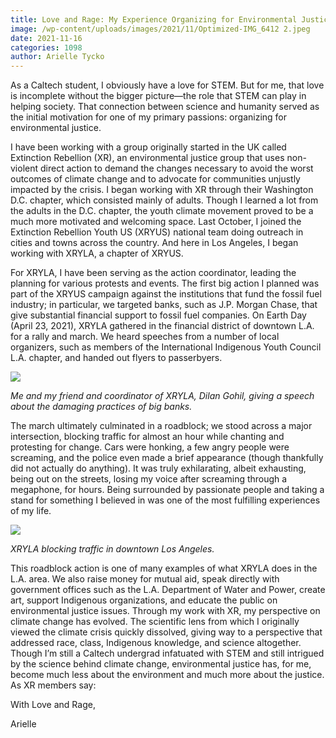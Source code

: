 ```yaml
---
title: Love and Rage: My Experience Organizing for Environmental Justice
image: /wp-content/uploads/images/2021/11/Optimized-IMG_6412 2.jpeg
date: 2021-11-16
categories: 1098
author: Arielle Tycko
---
```

As a Caltech student, I obviously have a love for STEM. But for me, that love is incomplete without the bigger picture—the role that STEM can play in helping society. That connection between science and humanity served as the initial motivation for one of my primary passions: organizing for environmental justice.

I have been working with a group originally started in the UK called Extinction Rebellion (XR), an environmental justice group that uses non-violent direct action to demand the changes necessary to avoid the worst outcomes of climate change and to advocate for communities unjustly impacted by the crisis. I began working with XR through their Washington D.C. chapter, which consisted mainly of adults. Though I learned a lot from the adults in the D.C. chapter, the youth climate movement proved to be a much more motivated and welcoming space. Last October, I joined the Extinction Rebellion Youth US (XRYUS) national team doing outreach in cities and towns across the country. And here in Los Angeles, I began working with XRYLA, a chapter of XRYUS.

For XRYLA, I have been serving as the action coordinator, leading the planning for various protests and events. The first big action I planned was part of the XRYUS campaign against the institutions that fund the fossil fuel industry; in particular, we targeted banks, such as J.P. Morgan Chase, that give substantial financial support to fossil fuel companies. On Earth Day (April 23, 2021), XRYLA gathered in the financial district of downtown L.A. for a rally and march. We heard speeches from a number of local organizers, such as members of the International Indigenous Youth Council L.A. chapter, and handed out flyers to passerbyers.

![](/images/2021/11/Optimized-032500-R1-24.jpeg)

_Me and my friend and coordinator of XRYLA, Dilan Gohil, giving a speech about the damaging practices of big banks._

The march ultimately culminated in a roadblock; we stood across a major intersection, blocking traffic for almost an hour while chanting and protesting for change. Cars were honking, a few angry people were screaming, and the police even made a brief appearance (though thankfully did not actually do anything). It was truly exhilarating, albeit exhausting, being out on the streets, losing my voice after screaming through a megaphone, for hours. Being surrounded by passionate people and taking a stand for something I believed in was one of the most fulfilling experiences of my life.

![](/images/2021/11/Optimized-IMG_4305.jpeg)

_XRYLA blocking traffic in downtown Los Angeles._

This roadblock action is one of many examples of what XRYLA does in the L.A. area. We also raise money for mutual aid, speak directly with government offices such as the L.A. Department of Water and Power, create art, support Indigenous organizations, and educate the public on environmental justice issues. Through my work with XR, my perspective on climate change has evolved. The scientific lens from which I originally viewed the climate crisis quickly dissolved, giving way to a perspective that addressed race, class, Indigenous knowledge, and science altogether. Though I’m still a Caltech undergrad infatuated with STEM and still intrigued by the science behind climate change, environmental justice has, for me, become much less about the environment and much more about the justice. As XR members say:

With Love and Rage,

Arielle